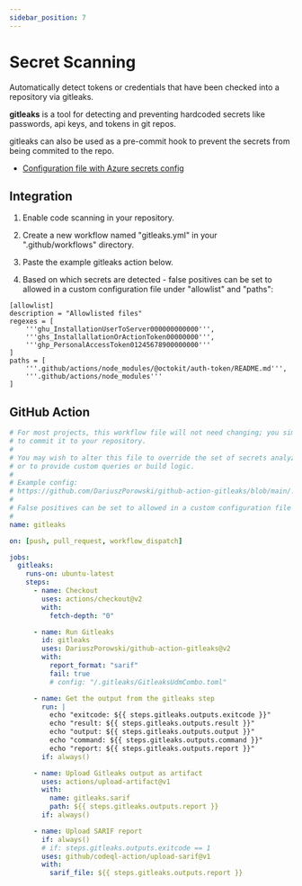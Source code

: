 ```yaml
---
sidebar_position: 7
---
```


# Secret Scanning

Automatically detect tokens or credentials that have been checked into a repository via gitleaks.

<b>gitleaks</b> is a tool for detecting and preventing hardcoded secrets like passwords, api keys, and tokens in git repos.

gitleaks can also be used as a pre-commit hook to prevent the secrets from being commited to the repo.

- [Configuration file with Azure secrets config](https://github.com/DariuszPorowski/github-action-gitleaks/blob/main/.gitleaks/GitleaksUdmCombo.toml)

## Integration

1. Enable code scanning in your repository.

2. Create a new workflow named "gitleaks.yml" in your ".github/workflows" directory.

3. Paste the example gitleaks action below.

4. Based on which secrets are detected - false positives can be set to allowed in a custom configuration file under "allowlist" and "paths":

```
[allowlist]
description = "Allowlisted files"
regexes = [
    '''ghu_InstallationUserToServer000000000000''',
    '''ghs_InstallallationOrActionToken00000000''',
    '''ghp_PersonalAccessToken01245678900000000'''
]
paths = [
    '''.github/actions/node_modules/@octokit/auth-token/README.md''',
    '''.github/actions/node_modules'''
]
```

## GitHub Action

```yml
# For most projects, this workflow file will not need changing; you simply need
# to commit it to your repository.
#
# You may wish to alter this file to override the set of secrets analyzed,
# or to provide custom queries or build logic.
#
# Example config:
# https://github.com/DariuszPorowski/github-action-gitleaks/blob/main/.gitleaks/GitleaksUdmCombo.toml
#
# False positives can be set to allowed in a custom configuration file under "allowlist" and "paths".
#
name: gitleaks

on: [push, pull_request, workflow_dispatch]

jobs:
  gitleaks:
    runs-on: ubuntu-latest
    steps:
      - name: Checkout
        uses: actions/checkout@v2
        with:
          fetch-depth: "0"

      - name: Run Gitleaks
        id: gitleaks
        uses: DariuszPorowski/github-action-gitleaks@v2
        with:
          report_format: "sarif"
          fail: true
          # config: "/.gitleaks/GitleaksUdmCombo.toml"

      - name: Get the output from the gitleaks step
        run: |
          echo "exitcode: ${{ steps.gitleaks.outputs.exitcode }}"
          echo "result: ${{ steps.gitleaks.outputs.result }}"
          echo "output: ${{ steps.gitleaks.outputs.output }}"
          echo "command: ${{ steps.gitleaks.outputs.command }}"
          echo "report: ${{ steps.gitleaks.outputs.report }}"
        if: always()

      - name: Upload Gitleaks output as artifact
        uses: actions/upload-artifact@v1
        with:
          name: gitleaks.sarif
          path: ${{ steps.gitleaks.outputs.report }}
        if: always()

      - name: Upload SARIF report
        if: always()
        # if: steps.gitleaks.outputs.exitcode == 1
        uses: github/codeql-action/upload-sarif@v1
        with:
          sarif_file: ${{ steps.gitleaks.outputs.report }}
```
